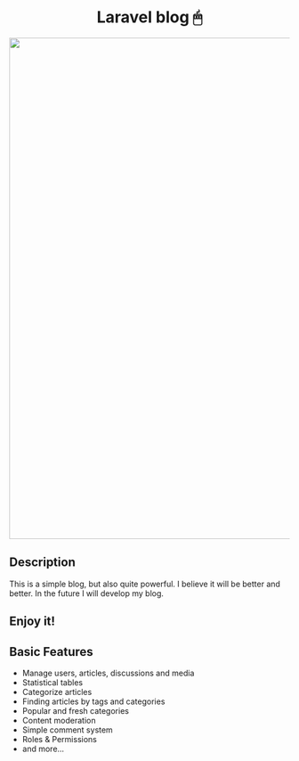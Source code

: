 <h1 align="center">Laravel blog 🖱</h1>
<img src="https://sun9-57.userapi.com/c857732/v857732177/1788aa/pAltoFxAXp8.jpg" width=900>

## Description
This is a simple blog, but also quite powerful. I believe it will be better and better. In the future I will develop my blog.
<h2>Enjoy it!<h2>

## Basic Features
- Manage users, articles, discussions and media
- Statistical tables
- Categorize articles
- Finding articles by tags and categories
- Popular and fresh categories
- Content moderation
- Simple comment system
- Roles & Permissions
- and more...
